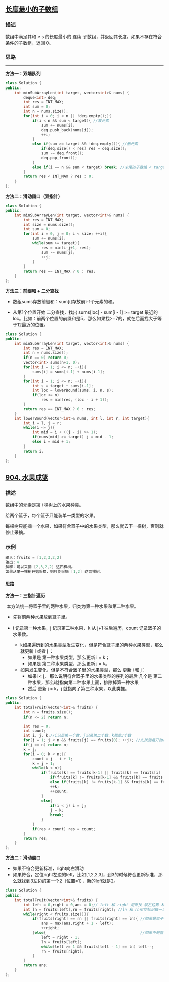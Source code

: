## [长度最小的子数组](https://leetcode-cn.com/problems/minimum-size-subarray-sum/)

### 描述

数组中满足其和 ≥ s 的长度最小的 连续 子数组，并返回其长度。如果不存在符合条件的子数组，返回 0。

### 思路

---

**方法一：双端队列**

```C++
class Solution {
public:
    int minSubArrayLen(int target, vector<int>& nums) {
        deque<int> deq;
        int res = INT_MAX;
        int sum = 0;
        int n = nums.size();
        for(int i = 0; i < n || !deq.empty();){
            if(i < n && sum < target){ //放元素
                sum += nums[i];
                deq.push_back(nums[i]);
                ++i;
            }
            else if(sum >= target && !deq.empty()){ //删元素
                if(deq.size() < res) res = deq.size();
                sum -= deq.front();
                deq.pop_front();
            }
            else if(i == n && sum < target) break; //末尾的子数组 < target，退出
        }
        return res < INT_MAX ? res : 0;
    }
};
```

**方法二：滑动窗口（双指针）**

```C++
class Solution {
public:
    int minSubArrayLen(int target, vector<int>& nums) {
        int res = INT_MAX;
        int size = nums.size();
        int sum = 0;
        for(int i = 0, j = 0; i < size; ++i){
            sum += nums[i];
            while(sum >= target){
                res = min(i-j+1, res);
                sum -= nums[j];
                ++j;
            }
        }
        return res == INT_MAX ? 0 : res;
    }
};
```

**方法三：前缀和 + 二分查找**

+ 数组sums存放前缀和：sum[i]存放前i-1个元素的和。

+ 从第1个位置开始 二分查找，找出 sums[loc] - sum[i - 1] >= target 最近的loc。比如：前两个位置的前缀和是5，那么如果找>=7的，就在后面找大于等于12最近的位置。

```c++
class Solution {
public:
    int minSubArrayLen(int target, vector<int>& nums) {
        int res = INT_MAX;
        int n = nums.size();
        if(n == 0) return 0;
        vector<int> sums(n+1, 0);
        for(int i = 1; i <= n; ++i){
            sums[i] = sums[i-1] + nums[i-1];
        }
        for(int i = 1; i <= n; ++i){
            int s = target + sums[i-1];
            int loc = lowerBound(sums, i, n, s);
            if(loc <= n)
                res = min(res, (loc - i + 1));
        }
        return res == INT_MAX ? 0 : res;
    }
    int lowerBound(vector<int>& nums, int l, int r, int target){
        int i = l, j = r;
        while(i <= j){
            int mid = i + ((j - i) >> 1);
            if(nums[mid] >= target) j = mid - 1;
            else i = mid + 1;
        }
        return i;
    }
};
```

## [904. 水果成篮](https://leetcode-cn.com/problems/fruit-into-baskets/)

### 描述

数组中的元素是第 i 棵树上的水果种类。

给两个篮子，每个篮子只能装单一类型的水果。

每棵树只能摘一个水果，如果符合篮子中的水果类型，那么就去下一棵树，否则就停止采摘。

### 示例

```C++
输入：fruits = [1,2,3,2,2]
输出：4
解释：可以采摘 [2,3,2,2] 这四棵树。
如果从第一棵树开始采摘，则只能采摘 [1,2] 这两棵树。
```

#### 思路

**方法一：三指针遍历**

​	本方法统一将篮子里的两种水果，归类为第一种水果和第二种水果。

+ 先将前两种水果放到篮子里。

+ i 记录第一种水果，j 记录第二种水果，k 从 j+1 往后遍历，count 记录篮子的水果数。
  + k如果遍历到的水果类型发生变化，但是符合篮子里的两种水果类型，那么就更新 i 或者 j ：
    + 如果是 第一种水果类型，那么更新 i = k；
    + 如果是 第二种水果类型，那么更新 j = k。
  + 如果发生变化，但是不符合篮子里的水果类型，那么 更新 i 和 j：
    + 如果i < j， 那么说明符合篮子里的水果类型的序列的最后 几个是 第二种水果，那么i就指向第二种水果上面，排除掉第一种水果
    + 然后 更新 j = k，j 就指向了第三种水果，以此类推。



```C++
class Solution {
public:
    int totalFruit(vector<int>& fruits) {
        int n = fruits.size();
        if(n <= 2) return n;

        int res = 0;
        int count;
        int i, j, k;//i记录第一个数，j记录第二个数，k找第3个数
        for(j = 1; j < n && fruits[j] == fruits[0]; ++j); //先找到最开始的两个数
        if(j == n) return n;
        k = j;
        for(i = 0; k < n;){
            count = j - i + 1;
            k = j + 1;
            while(k < n){
                if(fruits[k] == fruits[k-1] || fruits[k] == fruits[i] || fruits[k] == fruits[j]){
                    if(fruits[k] != fruits[k-1] && fruits[k] == fruits[i]) i = k;
                    else if(fruits[k] != fruits[k-1] && fruits[k] == fruits[j]) j = k;
                    ++k;
                    ++count;
                }
                else{
                    if(i < j) i = j;
                    j = k;
                    break;
                }
            }
            if(res < count) res = count;
        }
        return res;
    }
};
```

**方法二：滑动窗口**

+ 如果不符合更新标准，right向右滑动
+ 如果符合，定位right左边的left。比如[1,2,2,3]，到3的时候符合更新标准，那么就找到3左边的第一个2（位置=1），新的left就是2。

```C++
class Solution {
public:
    int totalFruit(vector<int>& fruits) {
        int left = 0,right = 0,ans = 0;// left 和 right 用来找 最左边界 和 最右边界。
        int ln = fruits[left],rn = fruits[right]; //ln 和 rn用作标记每一次的起始 left 和 right。
        while(right < fruits.size()){
            if(fruits[right] == rn || fruits[right] == ln){ //如果是篮子里的两种水果，那么right继续往后走。
                ans = max(ans,right + 1 - left);
                ++right;
            }else{											//如果不是篮子里的两种水果，那么更新 新的起始值，继续从新的right往后走。
                left = right - 1;
                ln = fruits[left];
                while(left >= 1 && fruits[left - 1] == ln) left--;
                rn = fruits[right];
            }
        }
        return ans;
    }
};
```


